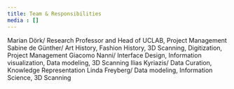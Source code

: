 ```yaml
---
title: Team & Responsibilities
media : []
---
```

Marian Dörk/ Research Professor and Head of UCLAB, Project Management
Sabine de Günther/ Art History, Fashion History, 3D Scanning, Digitization, Project Management
Giacomo Nanni/ Interface Design, Information visualization, Data modeling, 3D Scanning
Ilias Kyriazis/ Data Curation, Knowledge Representation
Linda Freyberg/ Data modeling, Information Science, 3D Scanning

